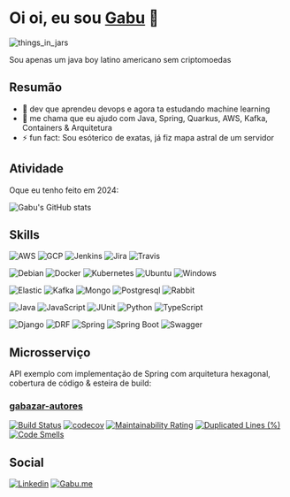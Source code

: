 # Oi oi, eu sou [Gabu](https://github.com/gabumoreira) 👋

![things_in_jars](https://user-images.githubusercontent.com/9539009/150700134-e7f56b3b-5919-4091-9993-df14c4d6ee53.jpeg)

Sou apenas um java boy latino americano sem criptomoedas

## Resumão

- 🌱 dev que aprendeu devops e agora ta estudando machine learning
- 💬 me chama que eu ajudo com Java, Spring, Quarkus, AWS, Kafka, Containers & Arquitetura
- ⚡ fun fact: Sou esóterico de exatas, já fiz mapa astral de um servidor

## Atividade 

Oque eu tenho feito em 2024:

![Gabu's GitHub stats](https://github-readme-stats.vercel.app/api?username=gabumoreira&show_icons=true&theme=darcula)

## Skills

![AWS](https://img.shields.io/badge/Amazon_AWS-FF9900?style=for-the-badge&logo=amazonaws&logoColor=white)
![GCP](https://img.shields.io/badge/Google_Cloud-4285F4?style=for-the-badge&logo=google-cloud&logoColor=white)
![Jenkins](https://img.shields.io/badge/Jenkins-D24939?style=for-the-badge&logo=Jenkins&logoColor=white)
![Jira](https://img.shields.io/badge/Jira-0052CC?style=for-the-badge&logo=Jira&logoColor=white)
![Travis](https://img.shields.io/badge/travis_CI-3EAAAF?style=for-the-badge&logo=travisci&logoColor=white)

![Debian](https://img.shields.io/badge/Debian-A81D33?style=for-the-badge&logo=debian&logoColor=white)
![Docker](https://img.shields.io/badge/Docker-2CA5E0?style=for-the-badge&logo=docker&logoColor=white)
![Kubernetes](https://img.shields.io/badge/kubernetes-326ce5.svg?&style=for-the-badge&logo=kubernetes&logoColor=white)
![Ubuntu](https://img.shields.io/badge/Ubuntu-E95420?style=for-the-badge&logo=ubuntu&logoColor=white)
![Windows](https://img.shields.io/badge/Windows-0078D6?style=for-the-badge&logo=windows&logoColor=white)

![Elastic](https://img.shields.io/badge/Elastic-005571?style=for-the-badge&logo=elasticsearch&logoColor=white)
![Kafka](https://img.shields.io/badge/Kafka-231F20?style=for-the-badge&logo=apache-kafka&logoColor=white)
![Mongo](https://img.shields.io/badge/MongoDB-4EA94B?style=for-the-badge&logo=mongodb&logoColor=white)
![Postgresql](https://img.shields.io/badge/PostgreSQL-316192?style=for-the-badge&logo=postgresql&logoColor=white)
![Rabbit](https://img.shields.io/badge/rabbitmq-%23FF6600.svg?&style=for-the-badge&logo=rabbitmq&logoColor=white)

![Java](https://img.shields.io/badge/Java-D00000?style=for-the-badge&logo=java&logoColor=white)
![JavaScript](https://img.shields.io/badge/JavaScript-323330?style=for-the-badge&logo=javascript&logoColor=F7DF1E)
![JUnit](https://img.shields.io/badge/Junit5-25A162?style=for-the-badge&logo=junit5&logoColor=white)
![Python](https://img.shields.io/badge/Python-FFD43B?style=for-the-badge&logo=python&logoColor=darkgreen)
![TypeScript](https://img.shields.io/badge/TypeScript-007ACC?style=for-the-badge&logo=typescript&logoColor=white)

![Django](https://img.shields.io/badge/Django-092E20?style=for-the-badge&logo=django&logoColor=green)
![DRF](https://img.shields.io/badge/django%20rest-ff1709?style=for-the-badge&logo=django&logoColor=white)
![Spring](https://img.shields.io/badge/Spring-6DB33F?style=for-the-badge&logo=spring&logoColor=white)
![Spring Boot](https://img.shields.io/badge/Spring_Boot-F2F4F9?style=for-the-badge&logo=spring-boot)
![Swagger](https://img.shields.io/badge/Swagger-85EA2D?style=for-the-badge&logo=Swagger&logoColor=white)

## Microsserviço

API exemplo com implementação de Spring com arquitetura hexagonal, cobertura de código & esteira de build:

### [gabazar-autores](https://github.com/gabazar/gabazar-autores)

[![Build Status](https://app.travis-ci.com/gabazar/gabazar-autores.svg?branch=main)](https://app.travis-ci.com/gabazar/gabazar-autores) 
[![codecov](https://codecov.io/gh/gabazar/gabazar-autores/branch/main/graph/badge.svg?token=JOIUBJXYJ9)](https://codecov.io/gh/gabazar/gabazar-autores) 
[![Maintainability Rating](https://sonarcloud.io/api/project_badges/measure?project=gabazar_gabazar-autores&metric=sqale_rating)](https://sonarcloud.io/summary/new_code?id=gabazar_gabazar-autores)
[![Duplicated Lines (%)](https://sonarcloud.io/api/project_badges/measure?project=gabazar_gabazar-autores&metric=duplicated_lines_density)](https://sonarcloud.io/summary/new_code?id=gabazar_gabazar-autores) 
[![Code Smells](https://sonarcloud.io/api/project_badges/measure?project=gabazar_gabazar-autores&metric=code_smells)](https://sonarcloud.io/summary/new_code?id=gabazar_gabazar-autores)

## Social
[![Linkedin](https://img.shields.io/badge/LinkedIn-0077B5?style=for-the-badge&logo=linkedin&logoColor=white)](https://www.linkedin.com/in/joaogmrodrigues/)
[![Gabu.me](https://img.shields.io/badge/Gabu-204742?style=for-the-badge&logo=rss&logoColor=white)](https://gabu.me/)


<!--
**gabumoreira/gabumoreira** is a ✨ _special_ ✨ repository because its `README.md` (this file) appears on your GitHub profile.

Here are some ideas to get you started:

- 🔭 I’m currently working on ...
- 🌱 I’m currently learning ...
- 👯 I’m looking to collaborate on ...
- 🤔 I’m looking for help with ...
- 💬 Ask me about ...
- 📫 How to reach me: ...
- 😄 Pronouns: ...
- ⚡ Fun fact: ...
-->
